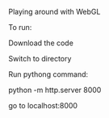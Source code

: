Playing around with WebGL

To run: 

Download the code

Switch to directory

Run pythong command:

python -m http.server 8000

go to localhost:8000
